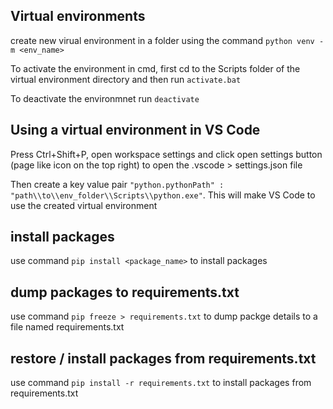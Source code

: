 ## Virtual environments
create new virual environment in a folder using the command ```python venv -m <env_name>```

To activate the environment in cmd, first cd to the Scripts folder of the virtual environment directory and then run ```activate.bat```

To deactivate the environmnet run ```deactivate```


## Using a virtual environment in VS Code
Press Ctrl+Shift+P, open workspace settings and click open settings button (page like icon on the top right) to open the .vscode > settings.json file

Then create a key value pair ```"python.pythonPath" : "path\\to\\env_folder\\Scripts\\python.exe"```. This will make VS Code to use the created virtual environment

## install packages
use command ```pip install <package_name>``` to install packages

## dump packages to requirements.txt
use command ```pip freeze > requirements.txt``` to dump packge details to a file named requirements.txt

## restore / install packages from requirements.txt
use command ```pip install -r requirements.txt``` to install packages from requirements.txt
